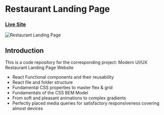 # Restaurant Landing Page
### [Live Site](https://oxydev.fr/gericht-restaurant/)

![Restaurant Landing Page](https://i.ibb.co/5jxBKpw/image.png)


## Introduction
This is a code repository for the corresponding project: Modern UI/UX Restaurant Landing Page Website


- React Functional components and their reusability
- React file and folder structure
- Fundamental CSS properties to master flex & grid
- Fundamentals of the CSS BEM Model
- From soft and pleasant animations to complex gradients
- Perfectly placed media queries for satisfactory responsiveness covering almost devices
